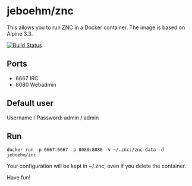 # jeboehm/znc

This allows you to run [ZNC](http://znc.in) in a Docker container.
The image is based on Alpine 3.3.

[![Build Status](https://travis-ci.org/jeboehm/docker-znc.svg?branch=master)](https://travis-ci.org/jeboehm/docker-znc)

## Ports
- 6667 IRC
- 8080 Webadmin

## Default user
Username / Password: admin / admin

## Run
``docker run -p 6667:6667 -p 8080:8080 -v ~/.znc:/znc-data -d jeboehm/znc``

Your configuration will be kept in ~/.znc, even if you delete the container.


Have fun!
